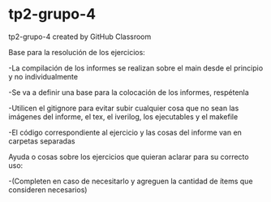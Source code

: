 # tp2-grupo-4
tp2-grupo-4 created by GitHub Classroom

Base para la resolución de los ejercicios:

  -La compilación de los informes se realizan sobre el main desde el principio y no individualmente
  
  -Se va a definir una base para la colocación de los informes, respétenla
  
  -Utilicen el gitignore para evitar subir cualquier cosa que no sean las imágenes del informe, el tex, el iverilog, los ejecutables y el makefile
  
  -El código correspondiente al ejercicio y las cosas del informe van en carpetas separadas
  
Ayuda o cosas sobre los ejercicios que quieran aclarar para su correcto uso:

  -(Completen en caso de necesitarlo y agreguen la cantidad de ítems que consideren necesarios)
